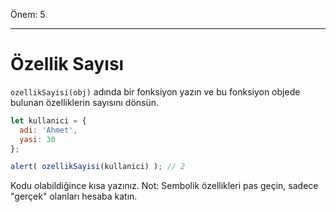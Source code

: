 Önem: 5

---

# Özellik Sayısı

`ozellikSayisi(obj)` adında bir fonksiyon yazın ve bu fonksiyon objede bulunan özelliklerin sayısını dönsün.

```js
let kullanici = {
  adi: 'Ahmet',
  yasi: 30
};

alert( ozellikSayisi(kullanici) ); // 2
```

Kodu olabildiğince kısa yazınız.
Not: Sembolik özellikleri pas geçin, sadece "gerçek" olanları hesaba katın.
